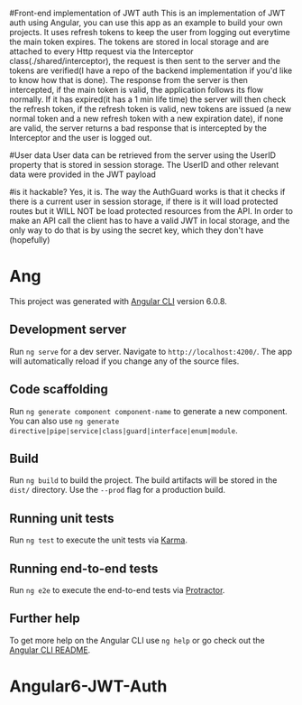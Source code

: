 #Front-end implementation of JWT auth 
This is an implementation of JWT auth using Angular, you can use this app as an example to build your own projects. It uses refresh tokens to keep the user from logging out everytime the main token expires. The tokens are stored in local storage and are attached to every Http request via the Interceptor class(./shared/interceptor), the request is then sent to the server and the tokens are verified(I have a repo of the backend implementation if you'd like to know how that is done). The response from the server is then intercepted, if the main token is valid, the application follows its flow normally. If it has expired(it has a 1 min life time) the server will then check the refresh token, if the refresh token is valid, new tokens are issued (a new normal token and a new refresh token with a new expiration date), if none are valid, the server returns a bad response that is intercepted by the Interceptor and the user is logged out.

#User data
User data can be retrieved from the server using the UserID property that is stored in session storage. The UserID and other relevant data were provided in the JWT payload

#is it hackable? 
Yes, it is. The way the AuthGuard works is that it checks if there is a current user in session storage, if there is it will load protected routes but it WILL NOT be load protected resources from the API. In order to make an API call the client has to have a valid JWT in local storage, and the only way to do that is by using the secret key, which they don't have (hopefully) 

# Ang

This project was generated with [Angular CLI](https://github.com/angular/angular-cli) version 6.0.8.

## Development server

Run `ng serve` for a dev server. Navigate to `http://localhost:4200/`. The app will automatically reload if you change any of the source files.

## Code scaffolding

Run `ng generate component component-name` to generate a new component. You can also use `ng generate directive|pipe|service|class|guard|interface|enum|module`.

## Build

Run `ng build` to build the project. The build artifacts will be stored in the `dist/` directory. Use the `--prod` flag for a production build.

## Running unit tests

Run `ng test` to execute the unit tests via [Karma](https://karma-runner.github.io).

## Running end-to-end tests

Run `ng e2e` to execute the end-to-end tests via [Protractor](http://www.protractortest.org/).

## Further help

To get more help on the Angular CLI use `ng help` or go check out the [Angular CLI README](https://github.com/angular/angular-cli/blob/master/README.md).
# Angular6-JWT-Auth
